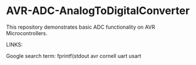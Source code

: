 # AVR-ADC-AnalogToDigitalConverter
This repository demonstrates basic ADC functionality on AVR Microcontrollers.


LINKS:

Google search term: fprintf(stdout  avr cornell uart usart








